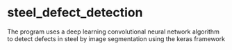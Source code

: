 # steel_defect_detection
The program uses a deep learning convolutional neural network algorithm to detect defects in steel by image segmentation using the keras framework
